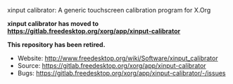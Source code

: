 xinput calibrator: A generic touchscreen calibration program for X.Org

**xinput calibrator has moved to https://gitlab.freedesktop.org/xorg/app/xinput-calibrator**

**This repository has been retired.**

- Website: http://www.freedesktop.org/wiki/Software/xinput_calibrator
- Source:  https://gitlab.freedesktop.org/xorg/app/xinput-calibrator
- Bugs:    https://gitlab.freedesktop.org/xorg/app/xinput-calibrator/-/issues
